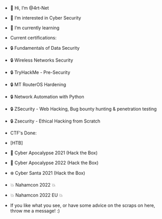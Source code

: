 - 👋 Hi, I’m @4rt-Net
- 👀 I’m interested in Cyber Security
- 🌱 I’m currently learning

- Current certifications: 
- :lock: Fundamentals of Data Security
- :lock: Wireless Networks Security
- :lock: TryHackMe - Pre-Security
- :lock: MT RouterOS Hardening
- :lock: Network Automation with Python
- :lock: ZSecurity - Web Hacking, Bug bounty hunting & penetration testing
- :lock: Zsecurity - Ethical Hacking from Scratch

- CTF's Done: 
- [HTB]
- :space_invader: Cyber Apocalypse 2021 (Hack the Box)
- :space_invader: Cyber Apocalypse 2022 (Hack the Box)
- :snowflake:     Cyber Santa 2021      (Hack the Box)
- :boom: Nahamcon 2022 :boom:
- :boom: Nahamcon 2022 EU :boom:



- If you like what you see, or have some advice on the scraps on here, throw me a message! :) 



<!---
4rt-Net/4rt-Net is a ✨ special ✨ repository because its `README.md` (this file) appears on your GitHub profile.
You can click the Preview link to take a look at your changes.
--->
